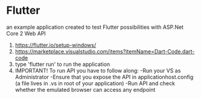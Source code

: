# Flutter
an example application created to test Flutter possibilities with ASP.Net Core 2 Web API
1. https://flutter.io/setup-windows/
2. https://marketplace.visualstudio.com/items?itemName=Dart-Code.dart-code
3. type 'flutter run' to run the application
4. IMPORTANT! To run API you have to follow along:
-Run your VS as Administrator
-Ensure that you expose the API in applicationhost.config (a file lives in .vs in root of your application)
-Run API and check whether the emulated browser can access any endpoint
